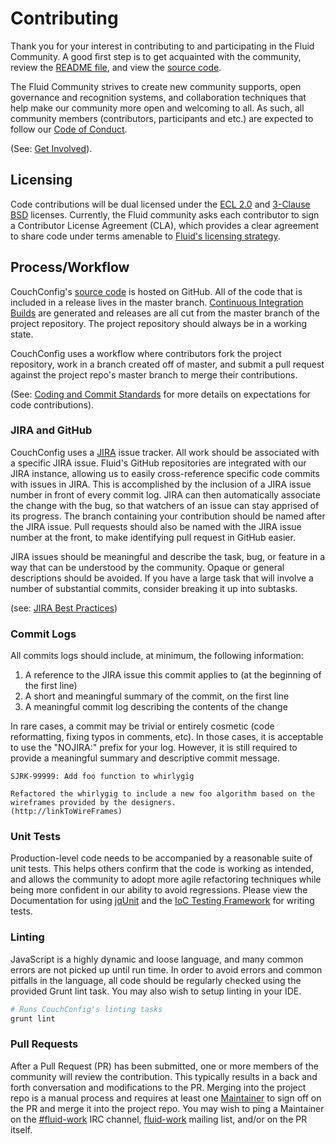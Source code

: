 # Contributing

Thank you for your interest in contributing to and participating in the Fluid Community. A good first step is to get
acquainted with the community, review the [README file](README.md), and view the [source code](https://GitHub.com/fluid-project/fluid-couch-config).

The Fluid Community strives to create new community supports, open governance and recognition systems, and collaboration
techniques that help make our community more open and welcoming to all. As such, all community members (contributors,
participants and etc.) are expected to follow our
[Code of Conduct](https://wiki.fluidproject.org/display/fluid/Inclusion+in+the+Fluid+Community).

(See: [Get Involved](https://wiki.fluidproject.org/display/fluid/Get+Involved)).

## Licensing

Code contributions will be dual licensed under the [ECL 2.0](http://www.opensource.org/licenses/ecl2.php) and
[3-Clause BSD](https://opensource.org/licenses/BSD-3-Clause) licenses.
Currently, the Fluid community asks each contributor to sign a Contributor License Agreement (CLA), which provides a
clear agreement to share code under terms amenable to [Fluid's licensing strategy](https://wiki.fluidproject.org/display/fluid/Fluid+Licensing).

## Process/Workflow

CouchConfig's [source code](https://github.com/fluid-project/fluid-couch-config) is hosted on GitHub. All of the code that is included in a release lives in the master branch.
[Continuous Integration Builds](https://build.fluidproject.org) are generated and releases are all cut from the master
branch of the project repository. The project repository should always be in a working state.

CouchConfig uses a workflow where contributors fork the project repository, work in a branch created off of master, and submit a pull request against the project repo's master branch to merge their contributions.

(See: [Coding and Commit Standards](https://wiki.fluidproject.org/display/fluid/Coding+and+Commit+Standards) for more
details on expectations for code contributions).

### JIRA and GitHub

CouchConfig uses a [JIRA](https://issues.fluidproject.org) issue tracker. All work should be associated with a
specific JIRA issue. Fluid's GitHub repositories are integrated with our JIRA instance, allowing us to easily
cross-reference specific code commits with issues in JIRA. This is accomplished by the inclusion of a JIRA issue number
in front of every commit log. JIRA can then automatically associate the change with the bug, so that watchers of an
issue can stay apprised of its progress.  The branch containing your contribution should be named after the JIRA issue.
Pull requests should also be named with the JIRA issue number at the front, to make identifying pull request in GitHub
easier.

JIRA issues should be meaningful and describe the task, bug, or feature in a way that can be understood by the
community. Opaque or general descriptions should be avoided. If you have a large task that will involve a number of
substantial commits, consider breaking it up into subtasks.

(see: [JIRA Best Practices](https://wiki.fluidproject.org/display/fluid/JIRA+Best+Practices))

### Commit Logs

All commits logs should include, at minimum, the following information:

1. A reference to the JIRA issue this commit applies to (at the beginning of the first line)
2. A short and meaningful summary of the commit, on the first line
3. A meaningful commit log describing the contents of the change

In rare cases, a commit may be trivial or entirely cosmetic (code reformatting, fixing typos in comments, etc). In those
cases, it is acceptable to use the "NOJIRA:" prefix for your log. However, it is still required to provide a meaningful
summary and descriptive commit message.

```text
SJRK-99999: Add foo function to whirlygig

Refactored the whirlygig to include a new foo algorithm based on the wireframes provided by the designers.
(http://linkToWireFrames)
```

### Unit Tests

Production-level code needs to be accompanied by a reasonable suite of unit tests. This helps others confirm that the
code is working as intended, and allows the community to adopt more agile refactoring techniques while being more
confident in our ability to avoid regressions. Please view the Documentation for using
[jqUnit](https://docs.fluidproject.org/infusion/development/jqUnit.html) and the
[IoC Testing Framework](https://docs.fluidproject.org/infusion/development/IoCTestingFramework.html) for writing tests.

### Linting

JavaScript is a highly dynamic and loose language, and many common errors are not picked up until run time. In order to
avoid errors and common pitfalls in the language, all code should be regularly checked using the provided Grunt lint
task. You may also wish to setup linting in your IDE.

```bash
# Runs CouchConfig's linting tasks
grunt lint
```

### Pull Requests

After a Pull Request (PR) has been submitted, one or more members of the community will review the contribution. This
typically results in a back and forth conversation and modifications to the PR. Merging into the project repo is a
manual process and requires at least one [Maintainer](https://wiki.fluidproject.org/display/fluid/Fluid+Maintainers) to
sign off on the PR and merge it into the project repo. You may wish to ping a Maintainer on the
[#fluid-work](https://wiki.fluidproject.org/display/fluid/IRC+Channel) IRC channel,
[fluid-work](https://lists.idrc.ocad.ca/mailman/listinfo/fluid-work) mailing list, and/or on the PR itself.
